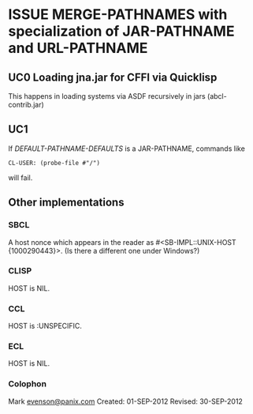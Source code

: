 # ISSUE MERGE-PATHNAMES with specialization of JAR-PATHNAME and URL-PATHNAME

## UC0 Loading jna.jar for CFFI via Quicklisp

This happens in loading systems via ASDF recursively in jars (abcl-contrib.jar)

## UC1
If *DEFAULT-PATHNAME-DEFAULTS* is a JAR-PATHNAME, commands like 

    CL-USER: (probe-file #"/") 
    
will fail.  

## Other implementations

### SBCL

A host nonce which appears in the reader as
#<SB-IMPL::UNIX-HOST {1000290443}>.  (Is there a different one under
Windows?)

### CLISP

HOST is NIL.


### CCL

HOST is :UNSPECIFIC. 


### ECL

HOST is NIL.




### Colophon

Mark <evenson@panix.com>
Created:  01-SEP-2012
Revised:  30-SEP-2012

